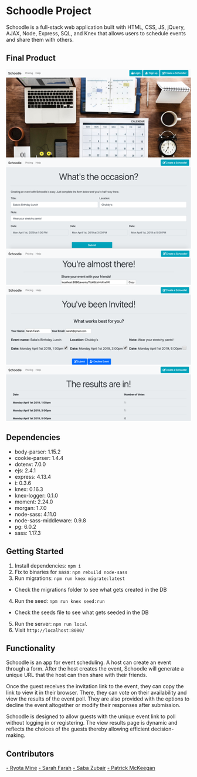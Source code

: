 # Schoodle Project

Schoodle is a full-stack web application built with HTML, CSS, JS, jQuery, AJAX, Node, Express, SQL, and Knex that allows users to schedule events and share them with others.

## Final Product

!["Screenshot of home page"](https://github.com/pmckeegan/schoodle/blob/master/docs/index.png)
!["Screenshot of create event page"](https://github.com/pmckeegan/schoodle/blob/master/docs/create_event.png)
!["Screenshot of share event page"](https://github.com/pmckeegan/schoodle/blob/master/docs/share_event.png)
!["Screenshot of poll event page"](https://github.com/pmckeegan/schoodle/blob/master/docs/poll_event.png)
!["Screenshot of event results page"](https://github.com/pmckeegan/schoodle/blob/master/docs/results_event.png)

## Dependencies

- body-parser: 1.15.2
- cookie-parser: 1.4.4
- dotenv: 7.0.0
- ejs: 2.4.1
- express: 4.13.4
- i: 0.3.6
- knex: 0.16.3
- knex-logger: 0.1.0
- moment: 2.24.0
- morgan: 1.7.0
- node-sass: 4.11.0
- node-sass-middleware: 0.9.8
- pg: 6.0.2
- sass: 1.17.3

## Getting Started

1. Install dependencies: `npm i`
2. Fix to binaries for sass: `npm rebuild node-sass`
3. Run migrations: `npm run knex migrate:latest`
  - Check the migrations folder to see what gets created in the DB
4. Run the seed: `npm run knex seed:run`
  - Check the seeds file to see what gets seeded in the DB
5. Run the server: `npm run local`
6. Visit `http://localhost:8080/`

## Functionality

Schoodle is an app for event scheduling. A host can create an event through a form. After the host creates the event, Schoodle will generate a unique URL that the host can then share with their friends.

Once the guest receives the invitation link to the event, they can copy the link to view it in their browser. There, they can vote on their availability and view the results of the event poll. They are also provided with the options to decline the event altogether or modify their responses after submission.

Schoodle is designed to allow guests with the unique event link to poll without logging in or registering. The view results page is dynamic and reflects the choices of the guests thereby allowing efficient decision-making.

## Contributors

[- Ryota Mine](https://github.com/ryotamine)
[- Sarah Farah](https://github.com/farahsaa)
[- Saba Zubair](https://github.com/sabazubair)
[- Patrick McKeegan](https://github.com/pmckeegan)